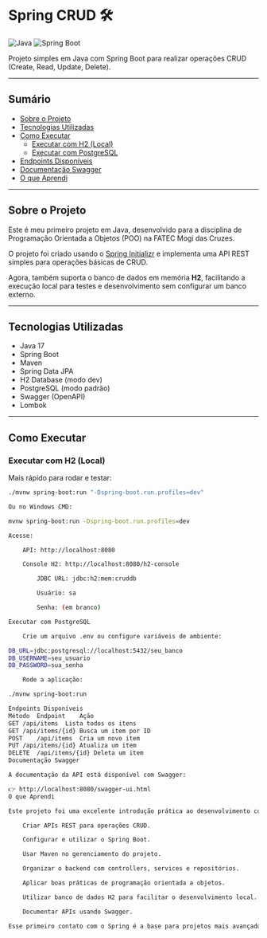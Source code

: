 # Spring CRUD 🛠️

![Java](https://img.shields.io/badge/Java-17-blue)
![Spring Boot](https://img.shields.io/badge/Spring_Boot-2.7-green)

Projeto simples em Java com Spring Boot para realizar operações CRUD (Create, Read, Update, Delete).

---

## Sumário
- [Sobre o Projeto](#sobre-o-projeto)
- [Tecnologias Utilizadas](#tecnologias-utilizadas)
- [Como Executar](#como-executar)
  - [Executar com H2 (Local)](#executar-com-h2-local)
  - [Executar com PostgreSQL](#executar-com-postgresql)
- [Endpoints Disponíveis](#endpoints-disponíveis)
- [Documentação Swagger](#documentação-swagger)
- [O que Aprendi](#o-que-aprendi)

---

## Sobre o Projeto

Este é meu primeiro projeto em Java, desenvolvido para a disciplina de Programação Orientada a Objetos (POO) na FATEC Mogi das Cruzes.

O projeto foi criado usando o [Spring Initializr](https://start.spring.io/) e implementa uma API REST simples para operações básicas de CRUD.

Agora, também suporta o banco de dados em memória **H2**, facilitando a execução local para testes e desenvolvimento sem configurar um banco externo.

---

## Tecnologias Utilizadas

- Java 17
- Spring Boot
- Maven
- Spring Data JPA
- H2 Database (modo dev)
- PostgreSQL (modo padrão)
- Swagger (OpenAPI)
- Lombok

---

## Como Executar

### Executar com H2 (Local)

Mais rápido para rodar e testar:

```bash
./mvnw spring-boot:run "-Dspring-boot.run.profiles=dev"

Ou no Windows CMD:

mvnw spring-boot:run -Dspring-boot.run.profiles=dev

Acesse:

    API: http://localhost:8080

    Console H2: http://localhost:8080/h2-console

        JDBC URL: jdbc:h2:mem:cruddb

        Usuário: sa

        Senha: (em branco)

Executar com PostgreSQL

    Crie um arquivo .env ou configure variáveis de ambiente:

DB_URL=jdbc:postgresql://localhost:5432/seu_banco
DB_USERNAME=seu_usuario
DB_PASSWORD=sua_senha

    Rode a aplicação:

./mvnw spring-boot:run

Endpoints Disponíveis
Método	Endpoint	Ação
GET	/api/items	Lista todos os itens
GET	/api/items/{id}	Busca um item por ID
POST	/api/items	Cria um novo item
PUT	/api/items/{id}	Atualiza um item
DELETE	/api/items/{id}	Deleta um item
Documentação Swagger

A documentação da API está disponível com Swagger:

👉 http://localhost:8080/swagger-ui.html
O que Aprendi

Este projeto foi uma excelente introdução prática ao desenvolvimento com Java e Spring Boot. Durante o desenvolvimento, aprendi a:

    Criar APIs REST para operações CRUD.

    Configurar e utilizar o Spring Boot.

    Usar Maven no gerenciamento do projeto.

    Organizar o backend com controllers, services e repositórios.

    Aplicar boas práticas de programação orientada a objetos.

    Utilizar banco de dados H2 para facilitar o desenvolvimento local.

    Documentar APIs usando Swagger.

Esse primeiro contato com o Spring é a base para projetos mais avançados que pretendo desenvolver.
